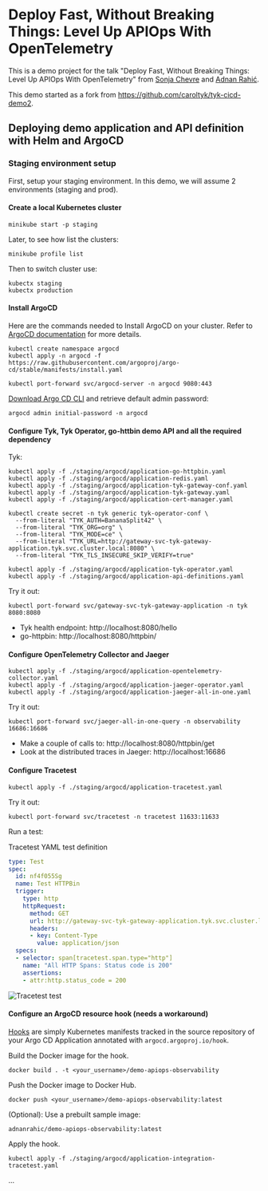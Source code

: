 # Deploy Fast, Without Breaking Things: Level Up APIOps With OpenTelemetry

This is a demo project for the talk "Deploy Fast, Without Breaking Things: Level Up APIOps With OpenTelemetry" from [Sonja Chevre](https://www.linkedin.com/in/sonjachevre/) and [Adnan Rahić](https://www.linkedin.com/in/adnanrahic/).


This demo started as a fork from https://github.com/caroltyk/tyk-cicd-demo2.


## Deploying demo application and API definition with Helm and ArgoCD

### Staging environment setup

First, setup your staging environment. In this demo, we will assume 2 environments (staging and prod).

#### Create a local Kubernetes cluster

```
minikube start -p staging
```

Later, to see how list the clusters:
```
minikube profile list
```

Then to switch cluster use:
```
kubectx staging
kubectx production
```

#### Install ArgoCD

Here are the commands needed to Install ArgoCD on your cluster. Refer to [ArgoCD documentation](https://argo-cd.readthedocs.io/en/stable/getting_started/) for more details. 

```
kubectl create namespace argocd
kubectl apply -n argocd -f https://raw.githubusercontent.com/argoproj/argo-cd/stable/manifests/install.yaml
```

```
kubectl port-forward svc/argocd-server -n argocd 9080:443
```

[Download Argo CD CLI](https://argo-cd.readthedocs.io/en/stable/getting_started/#2-download-argo-cd-cli) and retrieve default admin password:

```
argocd admin initial-password -n argocd
```

#### Configure Tyk, Tyk Operator, go-httbin demo API and all the required dependency

Tyk:

```
kubectl apply -f ./staging/argocd/application-go-httpbin.yaml
kubectl apply -f ./staging/argocd/application-redis.yaml
kubectl apply -f ./staging/argocd/application-tyk-gateway-conf.yaml
kubectl apply -f ./staging/argocd/application-tyk-gateway.yaml
kubectl apply -f ./staging/argocd/application-cert-manager.yaml
```

```
kubectl create secret -n tyk generic tyk-operator-conf \
  --from-literal "TYK_AUTH=BananaSplit42" \
  --from-literal "TYK_ORG=org" \
  --from-literal "TYK_MODE=ce" \
  --from-literal "TYK_URL=http://gateway-svc-tyk-gateway-application.tyk.svc.cluster.local:8080" \
  --from-literal "TYK_TLS_INSECURE_SKIP_VERIFY=true"
```

```
kubectl apply -f ./staging/argocd/application-tyk-operator.yaml
kubectl apply -f ./staging/argocd/application-api-definitions.yaml
```

Try it out:

```
kubectl port-forward svc/gateway-svc-tyk-gateway-application -n tyk 8080:8080
```

* Tyk health endpoint: http://localhost:8080/hello
* go-httpbin: http://localhost:8080/httpbin/

#### Configure OpenTelemetry Collector and Jaeger

```
kubectl apply -f ./staging/argocd/application-opentelemetry-collector.yaml
kubectl apply -f ./staging/argocd/application-jaeger-operator.yaml
kubectl apply -f ./staging/argocd/application-jaeger-all-in-one.yaml
```

Try it out:

```
kubectl port-forward svc/jaeger-all-in-one-query -n observability 16686:16686
```

* Make a couple of calls to: http://localhost:8080/httpbin/get
* Look at the distributed traces in Jaeger: http://localhost:16686

#### Configure Tracetest

```
kubectl apply -f ./staging/argocd/application-tracetest.yaml
```

Try it out:

```
kubectl port-forward svc/tracetest -n tracetest 11633:11633
```

Run a test:

Tracetest YAML test definition

```yaml
type: Test
spec:
  id: nf4f055Sg
  name: Test HTTPBin
  trigger:
    type: http
    httpRequest:
      method: GET
      url: http://gateway-svc-tyk-gateway-application.tyk.svc.cluster.local:8080/httpbin/get
      headers:
      - key: Content-Type
        value: application/json
  specs:
  - selector: span[tracetest.span.type="http"]
    name: "All HTTP Spans: Status code is 200"
    assertions:
    - attr:http.status_code = 200
```

![Tracetest test](https://res.cloudinary.com/djwdcmwdz/image/upload/v1705323131/Conferences/fosdem2024/localhost_11633_test_btVZdD5IR_run_3_trace_kvtzuq.png)

#### Configure an ArgoCD resource hook (needs a workaround)

[Hooks](https://argo-cd.readthedocs.io/en/stable/user-guide/resource_hooks/) are simply Kubernetes manifests tracked in the source repository of your Argo CD Application annotated with `argocd.argoproj.io/hook`.

Build the Docker image for the hook.

```
docker build . -t <your_username>/demo-apiops-observability
```

Push the Docker image to Docker Hub.

```
docker push <your_username>/demo-apiops-observability:latest
```

(Optional): Use a prebuilt sample image:

```
adnanrahic/demo-apiops-observability:latest
```

Apply the hook.

```
kubectl apply -f ./staging/argocd/application-integration-tracetest.yaml
```

<!-- #### Configure Argo Workflows

```
kubectl create namespace argo
kubectl apply -n argo -f https://github.com/argoproj/argo-workflows/releases/download/v3.5.4/quick-start-minimal.yaml
```

 -->

...
